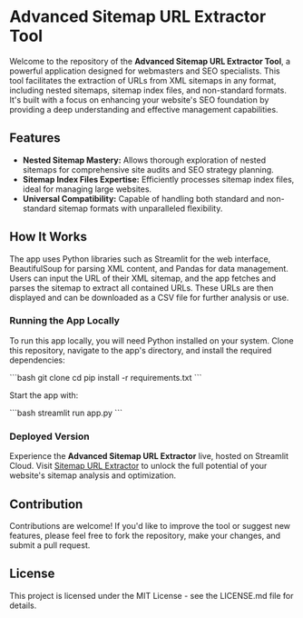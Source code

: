 
# Advanced Sitemap URL Extractor Tool

Welcome to the repository of the **Advanced Sitemap URL Extractor Tool**, a powerful application designed for webmasters and SEO specialists. This tool facilitates the extraction of URLs from XML sitemaps in any format, including nested sitemaps, sitemap index files, and non-standard formats. It's built with a focus on enhancing your website's SEO foundation by providing a deep understanding and effective management capabilities.

## Features

- **Nested Sitemap Mastery:** Allows thorough exploration of nested sitemaps for comprehensive site audits and SEO strategy planning.
- **Sitemap Index Files Expertise:** Efficiently processes sitemap index files, ideal for managing large websites.
- **Universal Compatibility:** Capable of handling both standard and non-standard sitemap formats with unparalleled flexibility.

## How It Works

The app uses Python libraries such as Streamlit for the web interface, BeautifulSoup for parsing XML content, and Pandas for data management. Users can input the URL of their XML sitemap, and the app fetches and parses the sitemap to extract all contained URLs. These URLs are then displayed and can be downloaded as a CSV file for further analysis or use.

### Running the App Locally

To run this app locally, you will need Python installed on your system. Clone this repository, navigate to the app's directory, and install the required dependencies:

\```bash
git clone <repository-url>
cd <app-directory>
pip install -r requirements.txt
\```

Start the app with:

\```bash
streamlit run app.py
\```

### Deployed Version

Experience the **Advanced Sitemap URL Extractor** live, hosted on Streamlit Cloud. Visit [Sitemap URL Extractor](https://advanced-sitemap-url-extractor.streamlit.app/) to unlock the full potential of your website's sitemap analysis and optimization.

## Contribution

Contributions are welcome! If you'd like to improve the tool or suggest new features, please feel free to fork the repository, make your changes, and submit a pull request.

## License

This project is licensed under the MIT License - see the LICENSE.md file for details.

